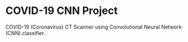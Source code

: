 # COVID-19 CNN Project

COVID-19 (Coronavirus) CT Scanner using Convolutional Neural Network (CNN) classifier.
